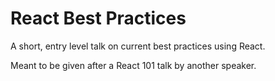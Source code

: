 # React Best Practices

A short, entry level talk on current best practices using React.

Meant to be given after a React 101 talk by another speaker.
